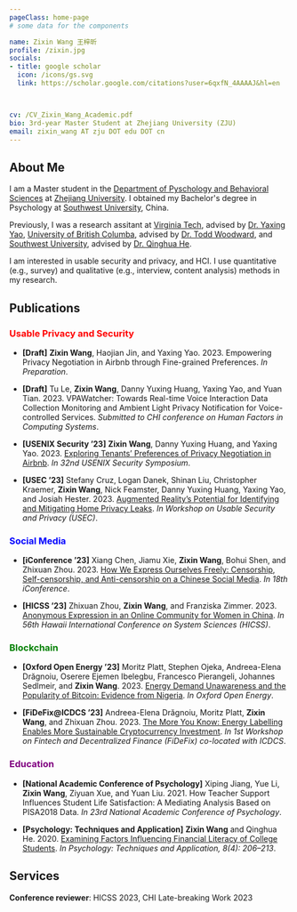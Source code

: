```yaml
---
pageClass: home-page
# some data for the components

name: Zixin Wang 王梓昕
profile: /zixin.jpg
socials:
- title: google scholar
  icon: /icons/gs.svg
  link: https://scholar.google.com/citations?user=6qxfN_4AAAAJ&hl=en



cv: /CV_Zixin_Wang_Academic.pdf
bio: 3rd-year Master Student at Zhejiang University (ZJU)
email: zixin_wang AT zju DOT edu DOT cn
---
```


<ProfileSection :frontmatter="$page.frontmatter" />

## About Me

I am a Master student in the [Department of Pyschology and Behavioral Sciences](http://www.psych.zju.edu.cn/) at [Zhejiang University](https://www.zju.edu.cn/). I obtained my Bachelor's degree in Psychology at [Southwest University](http://www.swu.edu.cn/), China.

Previously, I was a research assitant at [Virginia Tech](https://cs.vt.edu/), advised by [Dr. Yaxing Yao](http://www.yaxingyao.com/), [University of British Columba](http://www.psych.zju.edu.cn/), advised by [Dr. Todd Woodward](https://psychiatry.ubc.ca/person/todd-woodward/), and [Southwest University](http://www.swu.edu.cn/), advised by [Dr. Qinghua He](http://he-lab.cn/).

I am interested in usable security and privacy, and HCI. I use quantitative (e.g., survey) and qualitative (e.g., interview, content analysis) methods in my research.

## Publications

### <font color=red>Usable Privacy and Security</font>
- **[Draft]**
**Zixin Wang**, Haojian Jin, and Yaxing Yao. 2023.
Empowering Privacy Negotiation in Airbnb through Fine-grained Preferences.
*In Preparation*.
    
- **[Draft]**
Tu Le, **Zixin Wang**, Danny Yuxing Huang, Yaxing Yao, and Yuan Tian. 2023.
VPAWatcher: Towards Real-time Voice Interaction Data Collection Monitoring and Ambient Light Privacy Notification for Voice-controlled Services.
*Submitted to CHI conference on Human Factors in Computing Systems*.

- **[USENIX Security ’23]**
**Zixin Wang**, Danny Yuxing Huang, and Yaxing Yao. 2023.
[Exploring Tenants’ Preferences of Privacy Negotiation in Airbnb](https://www.usenix.org/system/files/usenixsecurity23-wang-zixin.pdf).
*In 32nd USENIX Security Symposium*.

- **[USEC ’23]**
Stefany Cruz, Logan Danek, Shinan Liu, Christopher Kraemer, **Zixin Wang**, Nick Feamster, Danny Yuxing Huang, Yaxing Yao, and Josiah Hester. 2023.
[Augmented Reality’s Potential for Identifying and Mitigating Home Privacy Leaks](https://arxiv.org/abs/2301.11998.pdf).
*In Workshop on Usable Security and Privacy (USEC)*.


### <font color=blue>Social Media</font>
- **[iConference ’23]**
Xiang Chen, Jiamu Xie, **Zixin Wang**, Bohui Shen, and Zhixuan Zhou. 2023.
[How We Express Ourselves Freely: Censorship, Self-censorship, and Anti-censorship on a Chinese Social Media](https://arxiv.org/pdf/2211.13748.pdf).
*In 18th iConference*.

- **[HICSS ’23]**
Zhixuan Zhou, **Zixin Wang**, and Franziska Zimmer. 2023.
[Anonymous Expression in an Online Community for Women in China](https://arxiv.org/pdf/2206.07923.pdf).
*In 56th Hawaii International Conference on System Sciences (HICSS)*.


### <font color=green>Blockchain</font>
- **[Oxford Open Energy ’23]**
Moritz Platt, Stephen Ojeka, Andreea-Elena Drăgnoiu, Oserere Ejemen Ibelegbu, Francesco Pierangeli, Johannes Sedlmeir, and **Zixin Wang**. 2023.
[Energy Demand Unawareness and the Popularity of Bitcoin: Evidence from Nigeria](https://arxiv.org/abs/2208.00280.pdf).
*In Oxford Open Energy*.

- **[FiDeFix@ICDCS ’23]**
Andreea-Elena Drăgnoiu, Moritz Platt, **Zixin Wang**, and Zhixuan Zhou. 2023.
[The More You Know: Energy Labelling Enables More Sustainable Cryptocurrency Investment](https://arxiv.org/ftp/arxiv/papers/2208/2208.00280.pdf).
*In 1st Workshop on Fintech and Decentralized Finance (FiDeFix) co-located with ICDCS*.



### <font color=purple>Education</font>
- **[National Academic Conference of Psychology]**
   Xiping Jiang, Yue Li, **Zixin Wang**, Ziyuan Xue, and Yuan Liu. 2021.
   How Teacher Support Influences Student Life Satisfaction: A Mediating Analysis Based on PISA2018 Data.
   *In 23rd National Academic Conference of Psychology*.
    
- **[Psychology: Techniques and Application]**
**Zixin Wang** and Qinghua He. 2020.
[Examining Factors Influencing Financial Literacy of College Students](http://www.xljsyyy.com/CN/abstract/abstract415.shtml).
*In Psychology: Techniques and Application, 8(4): 206–213*.

## Services
**Conference reviewer**: HICSS 2023, CHI Late-breaking Work 2023








<!-- Custom style for this page -->

<style lang="stylus">

.theme-container.home-page .page
  font-size 14px
  font-family "lucida grande", "lucida sans unicode", lucida, "Helvetica Neue", Helvetica, Arial, sans-serif;
  p
    margin 0 0 0.5rem
  p, ul, ol
    line-height normal
  a
    font-weight normal
  .theme-default-content:not(.custom) > h2
    margin-bottom 0.5rem
  .theme-default-content:not(.custom) > h2:first-child + p
    margin-top 0.5rem
  .theme-default-content:not(.custom) > h3
    padding-top 4rem

  /* Override */
  .md-card
    margin-top 0.5em
    .card-image
      padding 0.2rem
      img
        max-width 120px
        max-height 120px
    .card-content p
      -webkit-margin-after 0.2em

@media (max-width: 419px)
  .theme-container.home-page .page
    p, ul, ol
      line-height 1.5

    .md-card
      .card-image
        img
          width 100%
          max-width 400px

</style>
